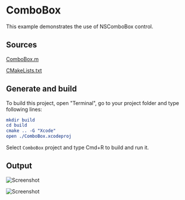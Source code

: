 # ComboBox

This example demonstrates the use of NSComboBox control.

## Sources

[ComboBox.m](ComboBox.m)

[CMakeLists.txt](CMakeLists.txt)

## Generate and build

To build this project, open "Terminal", go to your project folder and type following lines:

``` cmake
mkdir build
cd build
cmake .. -G "Xcode"
open ./ComboBox.xcodeproj
```

Select `ComboBox` project and type Cmd+R to build and run it.

## Output

![Screenshot](../../../docs/Pictures/ComboBox.png)

![Screenshot](../../../docs/Pictures/ComboBoxDark.png)
